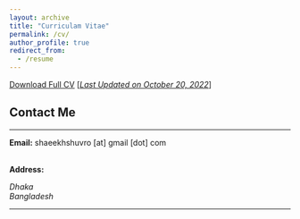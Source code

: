 ```yaml
---
layout: archive
title: "Curriculam Vitae"
permalink: /cv/
author_profile: true
redirect_from:
  - /resume
---
```


[Download Full CV](https://drive.google.com/file/d/1j1y_TCxYmdj2TovElk1U37hM1ouBH1cB/view?usp=sharing) [<ins>*Last Updated on October 20, 2022*</ins>]

## Contact Me
-------------

**Email:** shaeekhshuvro [at] gmail [dot] com <br /> 
 <br /> 



**Address:**
<address>
Dhaka <br /> 
Bangladesh <br /> 
</address> 

__________________________________________________________